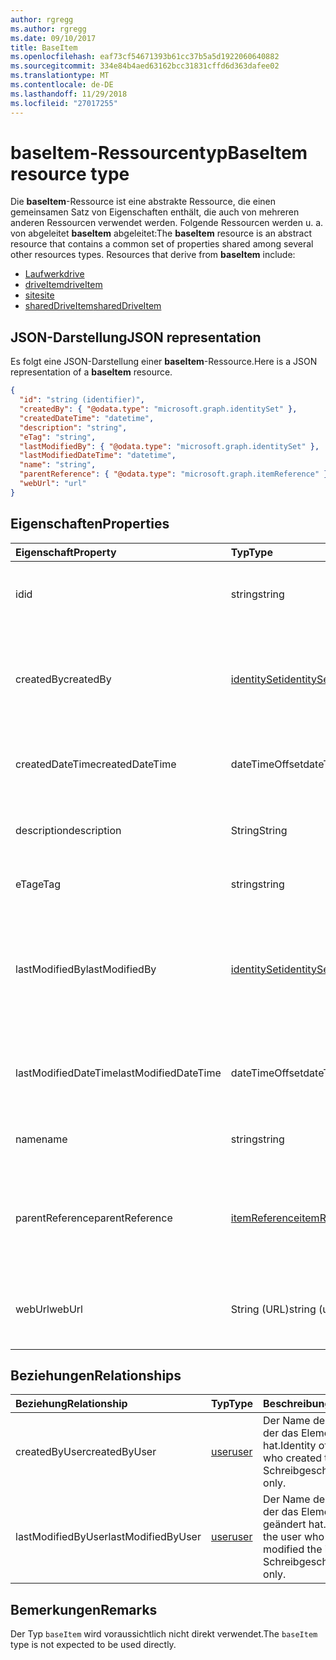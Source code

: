 ```yaml
---
author: rgregg
ms.author: rgregg
ms.date: 09/10/2017
title: BaseItem
ms.openlocfilehash: eaf73cf54671393b61cc37b5a5d1922060640882
ms.sourcegitcommit: 334e84b4aed63162bcc31831cffd6d363dafee02
ms.translationtype: MT
ms.contentlocale: de-DE
ms.lasthandoff: 11/29/2018
ms.locfileid: "27017255"
---
```

# <a name="baseitem-resource-type"></a><span data-ttu-id="a5e13-102">baseItem-Ressourcentyp</span><span class="sxs-lookup"><span data-stu-id="a5e13-102">BaseItem resource type</span></span>

<span data-ttu-id="a5e13-p101">Die **baseItem**-Ressource ist eine abstrakte Ressource, die einen gemeinsamen Satz von Eigenschaften enthält, die auch von mehreren anderen Ressourcen verwendet werden. Folgende Ressourcen werden u. a. von abgeleitet **baseItem** abgeleitet:</span><span class="sxs-lookup"><span data-stu-id="a5e13-p101">The **baseItem** resource is an abstract resource that contains a common set of properties shared among several other resources types. Resources that derive from **baseItem** include:</span></span>

* [<span data-ttu-id="a5e13-105">Laufwerk</span><span class="sxs-lookup"><span data-stu-id="a5e13-105">drive</span></span>](drive.md)
* [<span data-ttu-id="a5e13-106">driveItem</span><span class="sxs-lookup"><span data-stu-id="a5e13-106">driveItem</span></span>](driveitem.md)
* [<span data-ttu-id="a5e13-107">site</span><span class="sxs-lookup"><span data-stu-id="a5e13-107">site</span></span>](site.md)
* [<span data-ttu-id="a5e13-108">sharedDriveItem</span><span class="sxs-lookup"><span data-stu-id="a5e13-108">sharedDriveItem</span></span>](shareddriveitem.md)

## <a name="json-representation"></a><span data-ttu-id="a5e13-109">JSON-Darstellung</span><span class="sxs-lookup"><span data-stu-id="a5e13-109">JSON representation</span></span>

<span data-ttu-id="a5e13-110">Es folgt eine JSON-Darstellung einer **baseItem**-Ressource.</span><span class="sxs-lookup"><span data-stu-id="a5e13-110">Here is a JSON representation of a **baseItem** resource.</span></span>

<!-- {
  "blockType": "resource",
  "optionalProperties": [ "createdBy", "lastModifiedBy", "description", "parentReference", "webUrl" ],
  "keyProperty": "id",
  "abstract": true,
  "baseType": "microsoft.graph.entity",
  "@odata.type": "microsoft.graph.baseItem"
}-->

```json
{
  "id": "string (identifier)",
  "createdBy": { "@odata.type": "microsoft.graph.identitySet" },
  "createdDateTime": "datetime",
  "description": "string",
  "eTag": "string",
  "lastModifiedBy": { "@odata.type": "microsoft.graph.identitySet" },
  "lastModifiedDateTime": "datetime",
  "name": "string",
  "parentReference": { "@odata.type": "microsoft.graph.itemReference" },
  "webUrl": "url"
}
```

## <a name="properties"></a><span data-ttu-id="a5e13-111">Eigenschaften</span><span class="sxs-lookup"><span data-stu-id="a5e13-111">Properties</span></span>

| <span data-ttu-id="a5e13-112">Eigenschaft</span><span class="sxs-lookup"><span data-stu-id="a5e13-112">Property</span></span>             | <span data-ttu-id="a5e13-113">Typ</span><span class="sxs-lookup"><span data-stu-id="a5e13-113">Type</span></span>              | <span data-ttu-id="a5e13-114">Beschreibung</span><span class="sxs-lookup"><span data-stu-id="a5e13-114">Description</span></span>                                                                            |
| :------------------- | :---------------- | :------------------------------------------------------------------------------------- |
| <span data-ttu-id="a5e13-115">id</span><span class="sxs-lookup"><span data-stu-id="a5e13-115">id</span></span>                   | <span data-ttu-id="a5e13-116">string</span><span class="sxs-lookup"><span data-stu-id="a5e13-116">string</span></span>            | <span data-ttu-id="a5e13-p102">Der eindeutige Bezeichner des Laufwerks. Schreibgeschützt.</span><span class="sxs-lookup"><span data-stu-id="a5e13-p102">The unique identifier of the drive. Read-only.</span></span>                                         |
| <span data-ttu-id="a5e13-119">createdBy</span><span class="sxs-lookup"><span data-stu-id="a5e13-119">createdBy</span></span>            | <span data-ttu-id="a5e13-120">[identitySet][]</span><span class="sxs-lookup"><span data-stu-id="a5e13-120">[identitySet][]</span></span>   | <span data-ttu-id="a5e13-p103">Die Identität des Benutzers, des Geräts oder der Anwendung, von denen das Element erstellt wurde. Schreibgeschützt.</span><span class="sxs-lookup"><span data-stu-id="a5e13-p103">Identity of the user, device, or application which created the item. Read-only.</span></span>        |
| <span data-ttu-id="a5e13-123">createdDateTime</span><span class="sxs-lookup"><span data-stu-id="a5e13-123">createdDateTime</span></span>      | <span data-ttu-id="a5e13-124">dateTimeOffset</span><span class="sxs-lookup"><span data-stu-id="a5e13-124">dateTimeOffset</span></span>    | <span data-ttu-id="a5e13-p104">Datum und Uhrzeit der Elementerstellung. Schreibgeschützt.</span><span class="sxs-lookup"><span data-stu-id="a5e13-p104">Date and time of item creation. Read-only.</span></span>                                             |
| <span data-ttu-id="a5e13-127">description</span><span class="sxs-lookup"><span data-stu-id="a5e13-127">description</span></span>          | <span data-ttu-id="a5e13-128">String</span><span class="sxs-lookup"><span data-stu-id="a5e13-128">String</span></span>            | <span data-ttu-id="a5e13-129">Enthält eine Benutzer sichtbaren Beschreibung des Elements.</span><span class="sxs-lookup"><span data-stu-id="a5e13-129">Provides a user-visible description of the item.</span></span> <span data-ttu-id="a5e13-130">Optional.</span><span class="sxs-lookup"><span data-stu-id="a5e13-130">Optional.</span></span>                             |
| <span data-ttu-id="a5e13-131">eTag</span><span class="sxs-lookup"><span data-stu-id="a5e13-131">eTag</span></span>                 | <span data-ttu-id="a5e13-132">string</span><span class="sxs-lookup"><span data-stu-id="a5e13-132">string</span></span>            | <span data-ttu-id="a5e13-p106">ETag für das Element. Schreibgeschützt.</span><span class="sxs-lookup"><span data-stu-id="a5e13-p106">ETag for the item. Read-only.</span></span>                                                          |
| <span data-ttu-id="a5e13-135">lastModifiedBy</span><span class="sxs-lookup"><span data-stu-id="a5e13-135">lastModifiedBy</span></span>       | <span data-ttu-id="a5e13-136">[identitySet][]</span><span class="sxs-lookup"><span data-stu-id="a5e13-136">[identitySet][]</span></span>   | <span data-ttu-id="a5e13-p107">Die Identität des Benutzers, des Geräts und der Anwendung, von denen das Element zuletzt geändert wurde. Schreibgeschützt.</span><span class="sxs-lookup"><span data-stu-id="a5e13-p107">Identity of the user, device, and application which last modified the item. Read-only.</span></span> |
| <span data-ttu-id="a5e13-139">lastModifiedDateTime</span><span class="sxs-lookup"><span data-stu-id="a5e13-139">lastModifiedDateTime</span></span> | <span data-ttu-id="a5e13-140">dateTimeOffset</span><span class="sxs-lookup"><span data-stu-id="a5e13-140">dateTimeOffset</span></span>    | <span data-ttu-id="a5e13-p108">Datum und Uhrzeit der letzten Änderung des Elements. Schreibgeschützt.</span><span class="sxs-lookup"><span data-stu-id="a5e13-p108">Date and time the item was last modified. Read-only.</span></span>                                   |
| <span data-ttu-id="a5e13-143">name</span><span class="sxs-lookup"><span data-stu-id="a5e13-143">name</span></span>                 | <span data-ttu-id="a5e13-144">string</span><span class="sxs-lookup"><span data-stu-id="a5e13-144">string</span></span>            | <span data-ttu-id="a5e13-p109">Der Name des Elements. Lese-/Schreibzugriff.</span><span class="sxs-lookup"><span data-stu-id="a5e13-p109">The name of the item. Read-write.</span></span>                                                      |
| <span data-ttu-id="a5e13-147">parentReference</span><span class="sxs-lookup"><span data-stu-id="a5e13-147">parentReference</span></span>      | <span data-ttu-id="a5e13-148">[itemReference][]</span><span class="sxs-lookup"><span data-stu-id="a5e13-148">[itemReference][]</span></span> | <span data-ttu-id="a5e13-p110">Informationen zum übergeordneten Element, wenn das Element ein übergeordnetes Element hat. Lese-/Schreibzugriff.</span><span class="sxs-lookup"><span data-stu-id="a5e13-p110">Parent information, if the item has a parent. Read-write.</span></span>                              |
| <span data-ttu-id="a5e13-151">webUrl</span><span class="sxs-lookup"><span data-stu-id="a5e13-151">webUrl</span></span>               | <span data-ttu-id="a5e13-152">String (URL)</span><span class="sxs-lookup"><span data-stu-id="a5e13-152">string (url)</span></span>      | <span data-ttu-id="a5e13-p111">URL, über die die Ressource im Browser angezeigt werden kann. Schreibgeschützt.</span><span class="sxs-lookup"><span data-stu-id="a5e13-p111">URL that displays the resource in the browser. Read-only.</span></span>                              |

## <a name="relationships"></a><span data-ttu-id="a5e13-155">Beziehungen</span><span class="sxs-lookup"><span data-stu-id="a5e13-155">Relationships</span></span>

| <span data-ttu-id="a5e13-156">Beziehung</span><span class="sxs-lookup"><span data-stu-id="a5e13-156">Relationship</span></span>       | <span data-ttu-id="a5e13-157">Typ</span><span class="sxs-lookup"><span data-stu-id="a5e13-157">Type</span></span>     | <span data-ttu-id="a5e13-158">Beschreibung</span><span class="sxs-lookup"><span data-stu-id="a5e13-158">Description</span></span>
|:-------------------|:---------|:---------------------------------------------
| <span data-ttu-id="a5e13-159">createdByUser</span><span class="sxs-lookup"><span data-stu-id="a5e13-159">createdByUser</span></span>      | <span data-ttu-id="a5e13-160">[user][]</span><span class="sxs-lookup"><span data-stu-id="a5e13-160">[user][]</span></span> | <span data-ttu-id="a5e13-161">Der Name des Benutzers, der das Element erstellt hat.</span><span class="sxs-lookup"><span data-stu-id="a5e13-161">Identity of the user who created the item.</span></span> <span data-ttu-id="a5e13-162">Schreibgeschützt.</span><span class="sxs-lookup"><span data-stu-id="a5e13-162">Read-only.</span></span>
| <span data-ttu-id="a5e13-163">lastModifiedByUser</span><span class="sxs-lookup"><span data-stu-id="a5e13-163">lastModifiedByUser</span></span> | <span data-ttu-id="a5e13-164">[user][]</span><span class="sxs-lookup"><span data-stu-id="a5e13-164">[user][]</span></span> | <span data-ttu-id="a5e13-165">Der Name des Benutzers, der das Element zuletzt geändert hat.</span><span class="sxs-lookup"><span data-stu-id="a5e13-165">Identity of the user who last modified the item.</span></span> <span data-ttu-id="a5e13-166">Schreibgeschützt.</span><span class="sxs-lookup"><span data-stu-id="a5e13-166">Read-only.</span></span>

[identitySet]: identityset.md
[itemReference]: itemreference.md
[Benutzer]: user.md
[user]: user.md

## <a name="remarks"></a><span data-ttu-id="a5e13-170">Bemerkungen</span><span class="sxs-lookup"><span data-stu-id="a5e13-170">Remarks</span></span>

<span data-ttu-id="a5e13-171">Der Typ `baseItem` wird voraussichtlich nicht direkt verwendet.</span><span class="sxs-lookup"><span data-stu-id="a5e13-171">The `baseItem` type is not expected to be used directly.</span></span>

<!-- uuid: 8fcb5dbc-d5aa-4681-8e31-b001d5168d79
2015-10-25 14:57:30 UTC -->
<!-- {
  "type": "#page.annotation",
  "description": "",
  "keywords": "",
  "section": "documentation",
  "tocPath": "Resources/BaseItem"
} -->

